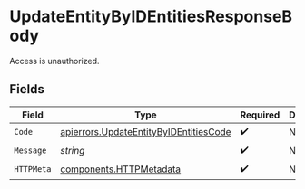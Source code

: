 # UpdateEntityByIDEntitiesResponseBody

Access is unauthorized.


## Fields

| Field                                                                                            | Type                                                                                             | Required                                                                                         | Description                                                                                      |
| ------------------------------------------------------------------------------------------------ | ------------------------------------------------------------------------------------------------ | ------------------------------------------------------------------------------------------------ | ------------------------------------------------------------------------------------------------ |
| `Code`                                                                                           | [apierrors.UpdateEntityByIDEntitiesCode](../../models/apierrors/updateentitybyidentitiescode.md) | :heavy_check_mark:                                                                               | N/A                                                                                              |
| `Message`                                                                                        | *string*                                                                                         | :heavy_check_mark:                                                                               | N/A                                                                                              |
| `HTTPMeta`                                                                                       | [components.HTTPMetadata](../../models/components/httpmetadata.md)                               | :heavy_check_mark:                                                                               | N/A                                                                                              |